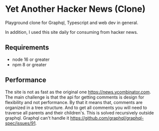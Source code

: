 # Yet Another Hacker News (Clone)

Playground clone for Graphql, Typescript and web dev in general.

In addition, I used this site daily for consuming from hacker news.

## Requirements

- node 16 or greater
- npm 8 or greater

## Performance

The site is not as fast as the original one https://news.ycombinator.com. The main challenge is that the api for getting
comments is design for flexibility and not performance. By that it means that, comments are organized in a tree structure.
And to get all comments you will need to traverse all parents and their children's. This is solved recursively outside
graphql. Graphql can't handle it https://github.com/graphql/graphql-spec/issues/91.